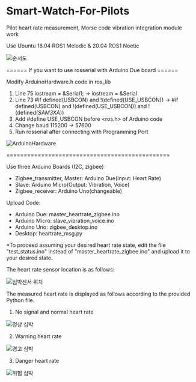 # Smart-Watch-For-Pilots
Pilot heart rate measurement, Morse code vibration integration module work

Use Ubuntu 18.04 ROS1 Melodic & 20.04 ROS1 Noetic

![순서도](https://github.com/KuGihong/Smart-watch-for-pilots-Project/assets/113013130/62667120-5326-484b-bec4-5bb889dbd751)


====== If you want to use rosserial with Arduino Due board ======

Modify ArduinoHardware.h code in ros_lib
  1. Line 75 iostream = &Serial1; 
  -> iostream = &Serial
  3. Line 73 #if defined(USBCON) and !(defined(USE_USBCON))
  -> #if defined(USBCON) and !(defined(USE_USBCON)) and !(defined(_SAM3XA_))
  3. Add #define USE_USBCON before <ros.h> of Arduino code
  4. Change baud 115200 -> 57600
  4. Run rosserial after connecting with Programming Port

![ArduinoHardware](https://github.com/KuGihong/Smart-watch-for-pilots-Project/assets/113013130/a3cb5c08-76b3-4f36-9d4d-6e5a4f0f1209)

===============================================

Use three Arduino Boards (I2C, zigbee)
  - Zigbee_transmitter, Master: Arduino Due(Input: Heart Rate)
  - Slave: Arduino Micro(Output: Vibration, Voice)
  - Zigbee_receiver: Arduino Uno(changeable)

Upload Code:
  - Arduino Due: master_heartrate_zigbee.ino
  - Arduino Micro: slave_vibration_voice.ino
  - Arduino Uno: zigbee_desktop.ino
  - Desktop: heartrate_msg.py

*To proceed assuming your desired heart rate state, edit the file "test_status.ino" instead of "master_heartrate_zigbee.ino" and upload it to your desired state.

The heart rate sensor location is as follows:

![심박센서 위치](https://github.com/KuGihong/Smart-watch-for-pilots-Project/assets/113013130/0ad3e269-db79-44b9-a21c-d696e7a48c8b)

The measured heart rate is displayed as follows according to the provided Python file.
1. No signal and normal heart rate

![정상 심박](https://github.com/KuGihong/Smart-watch-for-pilots-Project/assets/113013130/557fd8bc-8482-44e0-9c92-dc8792c21516)

2. Warning heart rate

![경고 심박](https://github.com/KuGihong/Smart-watch-for-pilots-Project/assets/113013130/4c15c87e-1b37-4eb2-9cce-f0f6d1e45916)

3. Danger heart rate

![위험 심박](https://github.com/KuGihong/Smart-watch-for-pilots-Project/assets/113013130/4d399d33-4c4e-4a5d-a530-f17c35a69960)

